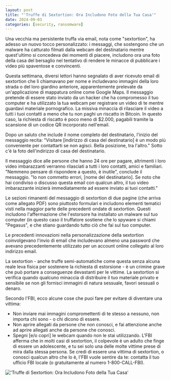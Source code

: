```yaml
---
layout: post
title: "'Truffe di Sextortion: Ora Includono Foto della Tua Casa'"
date: 2024-09-03
categories: [security, ransomware]
---
```


Una vecchia ma persistente truffa via email, nota come "sextortion", ha adesso un nuovo tocco personalizzato: i messaggi, che sostengono che un malware ha catturato filmati dalla webcam del destinatario mentre quest'ultimo si concedeva dei momenti di piacere, includono ora una foto della casa del bersaglio nel tentativo di rendere le minacce di pubblicare i video più spaventose e convincenti.

Questa settimana, diversi lettori hanno segnalato di aver ricevuto email di sextortion che li chiamavano per nome e includevano immagini della loro strada o del loro giardino anteriore, apparentemente prelevate da un'applicazione di mappatura online come Google Maps. Il messaggio pretende di essere stato inviato da un hacker che ha compromesso il tuo computer e ha utilizzato la tua webcam per registrare un video di te mentre guardavi materiale pornografico. La missiva minaccia di rilasciare il video a tutti i tuoi contatti a meno che tu non paghi un riscatto in Bitcoin. In questo caso, la richiesta di riscatto è poco meno di $2.000, pagabili tramite la scansione di un codice QR incorporato nell'email.

Dopo un saluto che include il nome completo del destinatario, l'inizio del messaggio recita: "Visitare [indirizzo di casa del destinatario] è un modo più conveniente per contattarti se non agisci. Bella posizione, tra l'altro." Sotto c'è la foto dell'indirizzo di casa del destinatario.

Il messaggio dice alle persone che hanno 24 ore per pagare, altrimenti i loro video imbarazzanti verranno rilasciati a tutti i loro contatti, amici e familiari. "Nemmeno pensare di rispondere a questo, è inutile", conclude il messaggio. "Io non commetto errori, [nome del destinatario]. Se noto che hai condiviso o discusso questa email con qualcun altro, il tuo video imbarazzante inizierà immediatamente ad essere inviato ai tuoi contatti."

Le sezioni rimanenti del messaggio di sextortion di due pagine (che arriva come allegato PDF) sono piuttosto formulari e includono elementi tematici visti nella maggior parte delle precedenti ondate di sextortion. Questi includono l'affermazione che l'estorsore ha installato un malware sul tuo computer (in questo caso il truffatore sostiene che lo spyware si chiami "Pegasus", e che stiano guardando tutto ciò che fai sul tuo computer.

Le precedenti innovazioni nella personalizzazione della sextortion coinvolgevano l'invio di email che includevano almeno una password che avevano precedentemente utilizzato per un account online collegato al loro indirizzo email.

La sextortion - anche truffe semi-automatiche come questa senza alcuna reale leva fisica per sostenere la richiesta di estorsione - è un crimine grave che può portare a conseguenze devastanti per le vittime. La sextortion si verifica quando qualcuno minaccia di distribuire il tuo materiale privato e sensibile se non gli fornisci immagini di natura sessuale, favori sessuali o denaro.

Secondo l'FBI, ecco alcune cose che puoi fare per evitare di diventare una vittima:
- Non inviare mai immagini compromettenti di te stesso a nessuno, non importa chi sono - o chi dicono di essere.
- Non aprire allegati da persone che non conosci, e fai attenzione anche ad aprire allegati anche da persone che conosci.
- Spegni [e/o copri] le webcam quando non le stai utilizzando.
L'FBI afferma che in molti casi di sextortion, il colpevole è un adulto che finge di essere un adolescente, e tu sei solo una delle molte vittime prese di mira dalla stessa persona. Se credi di essere una vittima di sextortion, o conosci qualcun altro che lo è, l'FBI vuole sentire da te: contatta il tuo ufficio FBI locale (o gratuitamente al numero 1-800-CALL-FBI).

!['Truffe di Sextortion: Ora Includono Foto della Tua Casa'](/PirateSec/assets/images/2024-09-03-sextortion-scams-now-include-photos-of-your-home.png)
